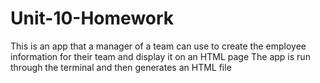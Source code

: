 # Unit-10-Homework
This is an app that a manager of a team can use to create the employee information for their team and display it on an HTML page
The app is run through the terminal and then generates an HTML file
